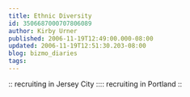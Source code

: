 ```yaml
---
title: Ethnic Diversity
id: 3506687000707806089
author: Kirby Urner
published: 2006-11-19T12:49:00.000-08:00
updated: 2006-11-19T12:51:30.203-08:00
blog: bizmo_diaries
tags: 
---
```


[](http://photos1.blogger.com/x/blogger2/4179/1271/1600/20912/islambillboard.jpg):: recruiting in Jersey City ::[](http://photos1.blogger.com/x/blogger2/4179/1271/1600/404065/cyclists.jpg):: recruiting in Portland ::